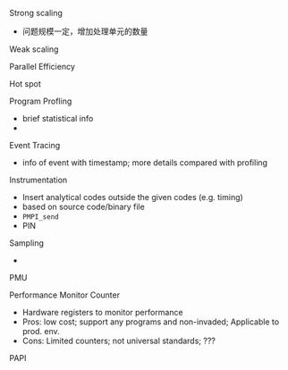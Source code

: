 

Strong scaling

- 问题规模一定，增加处理单元的数量

Weak scaling



Parallel Efficiency



Hot spot



Program Profling

- brief statistical info
- 

Event Tracing

- info of event with timestamp; more details compared with profiling



Instrumentation

- Insert analytical codes outside the given codes (e.g. timing)
- based on source code/binary file
- `PMPI_send`
- PIN

Sampling

- 



PMU

Performance Monitor Counter

- Hardware registers to monitor performance
- Pros: low cost; support any programs and non-invaded; Applicable to prod. env.
- Cons: Limited counters; not universal standards; ???



PAPI

